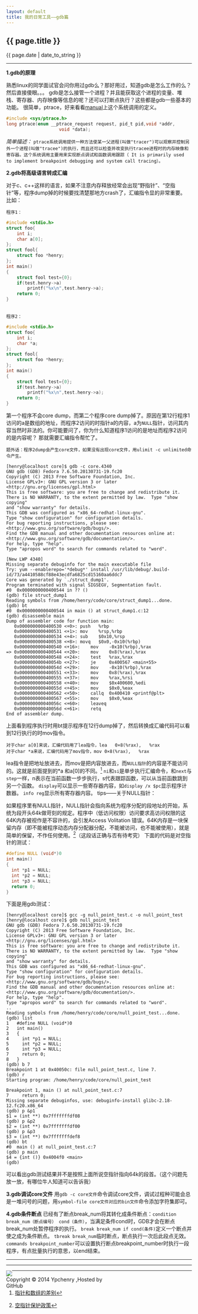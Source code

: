 ```yaml
---
layout: default
title: 我的日常工具——gdb篇
---
```

<h2>{{ page.title }}</h2>
<p>{{ page.date | date_to_string }}</p>


***
**1.gdb的原理**   

熟悉linux的同学面试官会问你用过gdb么？那好用过，知道gdb是怎么工作的么？然后直接傻眼。。。
gdb是怎么接管一个进程？并且能获取这个进程的变量、堆栈、寄存器、内存映像等信息的呢？还可以打断点执行？这些都是gdb一些基本的功能。
很简单，ptrace，好来看看[manual][1]上这个系统调用的定义。
```c
#include <sys/ptrace.h>
long ptrace(enum __ptrace_request request, pid_t pid,void *addr, 
                    void *data);
```
*简单描述：*
`ptrace系统调用提供一种方法使某一父进程(叫做"tracer")可以观察并控制另外一个进程(叫做"tracee")的执行，而且还可以检查并改变执行tracee进程时的内存映像和寄存器。这个系统调用主要用来实现断点调试和函数调用跟踪（ It is primarily used to implement breakpoint debugging and system call tracing）。`

**2.gdb将高级语言转成汇编**  

对于c、c++这样的语言，如果不注意内存释放经常会出现“野指针”、“空指针”等，程序dump掉的时候要找清楚那地方crash了，汇编指令显的非常重要。
比如：  

 `程序1：`
```c
#include <stdio.h>
struct foo{
    int i;
    char a[0];
};
struct fool{
    struct foo *henry;
};
int main()
{
    struct fool test={0};
    if(test.henry->a)
        printf("%x\n",test.henry->a);
    return 0;
}
    
```
`程序2：`
```c
#include <stdio.h>
struct foo{
    int i;
    char *a;
};
struct fool{
    struct foo *henry;
};
int main()
{
    struct fool test={0};
    if(test.henry->a)
        printf("%x\n",test.henry->a);
    return 0;
}
```
第一个程序不会core dump，而第二个程序core dump掉了。原因在第12行程序1访问的a是数组的地址，而程序2访问的时指针a的内容，a为`NULL`指针，访问其内容当然时非法的。你可能要问了，你为什么知道程序1访问的是地址而程序2访问的是内容呢？
那就需要汇编指令帮忙了。

    题外话：程序2dump会产生core文件，如果没有出现core文件，用ulimit -c unlimited命令产生。
```gdb
[henry@localhost core]$ gdb -c core.4340 
GNU gdb (GDB) Fedora 7.6.50.20130731-19.fc20
Copyright (C) 2013 Free Software Foundation, Inc.
License GPLv3+: GNU GPL version 3 or later <http://gnu.org/licenses/gpl.html>
This is free software: you are free to change and redistribute it.
There is NO WARRANTY, to the extent permitted by law.  Type "show copying"
and "show warranty" for details.
This GDB was configured as "x86_64-redhat-linux-gnu".
Type "show configuration" for configuration details.
For bug reporting instructions, please see:
<http://www.gnu.org/software/gdb/bugs/>.
Find the GDB manual and other documentation resources online at:
<http://www.gnu.org/software/gdb/documentation/>.
For help, type "help".
Type "apropos word" to search for commands related to "word".

[New LWP 4340]
Missing separate debuginfo for the main executable file
Try: yum --enablerepo='*debug*' install /usr/lib/debug/.build-id/73/a4410588cf88e43ecdfa6825cd15160aa6ddc7
Core was generated by `./struct_dump1'.
Program terminated with signal SIGSEGV, Segmentation fault.
#0  0x0000000000400544 in ?? ()
(gdb) file struct_dump1
Reading symbols from /home/henry/code/core/struct_dump1...done.
(gdb) bt
#0  0x0000000000400544 in main () at struct_dump1.c:12
(gdb) disassemble main
Dump of assembler code for function main:
   0x0000000000400530 <+0>:	push   %rbp
   0x0000000000400531 <+1>:	mov    %rsp,%rbp
   0x0000000000400534 <+4>:	sub    $0x10,%rsp
   0x0000000000400538 <+8>:	movq   $0x0,-0x10(%rbp)
   0x0000000000400540 <+16>:	mov    -0x10(%rbp),%rax
=> 0x0000000000400544 <+20>:	mov    0x8(%rax),%rax
   0x0000000000400548 <+24>:	test   %rax,%rax
   0x000000000040054b <+27>:	je     0x400567 <main+55>
   0x000000000040054d <+29>:	mov    -0x10(%rbp),%rax
   0x0000000000400551 <+33>:	mov    0x8(%rax),%rax
   0x0000000000400555 <+37>:	mov    %rax,%rsi
   0x0000000000400558 <+40>:	mov    $0x400600,%edi
   0x000000000040055d <+45>:	mov    $0x0,%eax
   0x0000000000400562 <+50>:	callq  0x400410 <printf@plt>
   0x0000000000400567 <+55>:	mov    $0x0,%eax
   0x000000000040056c <+60>:	leaveq 
   0x000000000040056d <+61>:	retq 
End of assembler dump.
```
上面看到程序执行时用bt提示程序在12行dump掉了，然后转换成汇编代码可以看到12行执行的时mov指令。   


    对于char a[0]来说，汇编代码用了lea指令，lea   0×8(%rax),   %rax
    对于char *a来说，汇编代码用了mov指令，mov 0×8(%rax),   %rax

lea指令是把地址放进去，而mov是把内容放进去，而`NULL指针`的内容是不能访问的。这就是前面提到的*a 和a[0]的不同。[^struct]
`ni`和`si`是单步执行汇编命令，和`next`与`step`一样，n表示在当前函数一步步执行，s代表跟踪函数，可以从当前函数跳到另一个函数。
`display`可以显示一些寄存器内容，如`display /x $pc`显示程序计数器。
`info reg`显示所有寄存器内容。
    tips——关于NULL指针：

  如果程序里有NULL指针，NULL指针会指向系统为程序分配的段地址的开始，系统为段开头64k做苛刻的规定。程序中（低访问权限）访问要求高访问权限的这64K内存被视作是不容许的，会引发Access Volitation 错误。64K内存是一块保留内存（即不能被程序动态内存分配器分配，不能被访问，也不能被使用），就是简单的保留，不作任何使用。[^null]（这段话正确与否有待考究）
下面的代码是对空指针的测试：
```c
#define NULL (void*)0
int main()
{
  int *p1 = NULL;
  int *p2 = NULL;
  int *p3 = NULL;
  return 0;
}
```
下面是用gdb测试：
```gdb
[henry@localhost core]$ gcc -g null_point_test.c -o null_point_test
[henry@localhost core]$ gdb null_point_test 
GNU gdb (GDB) Fedora 7.6.50.20130731-19.fc20
Copyright (C) 2013 Free Software Foundation, Inc.
License GPLv3+: GNU GPL version 3 or later <http://gnu.org/licenses/gpl.html>
This is free software: you are free to change and redistribute it.
There is NO WARRANTY, to the extent permitted by law.  Type "show copying"
and "show warranty" for details.
This GDB was configured as "x86_64-redhat-linux-gnu".
Type "show configuration" for configuration details.
For bug reporting instructions, please see:
<http://www.gnu.org/software/gdb/bugs/>.
Find the GDB manual and other documentation resources online at:
<http://www.gnu.org/software/gdb/documentation/>.
For help, type "help".
Type "apropos word" to search for commands related to "word".
..
Reading symbols from /home/henry/code/core/null_point_test...done.
(gdb) list
1	#define NULL (void*)0
2	int main()
3	{
4	  int *p1 = NULL;
5	  int *p2 = NULL;
6	  int *p3 = NULL;
7	  return 0;
8	}
(gdb) b 7
Breakpoint 1 at 0x40050c: file null_point_test.c, line 7.
(gdb) r
Starting program: /home/henry/code/core/null_point_test 

Breakpoint 1, main () at null_point_test.c:7
7	  return 0;
Missing separate debuginfos, use: debuginfo-install glibc-2.18-12.fc20.x86_64
(gdb) p &p1
$1 = (int **) 0x7fffffffdf08
(gdb) p &p2
$2 = (int **) 0x7fffffffdf00
(gdb) p &p3
$3 = (int **) 0x7fffffffdef8
(gdb) bt
#0  main () at null_point_test.c:7
(gdb) p main
$4 = {int ()} 0x4004f0 <main>
(gdb) 
```
可以看出gdb测试结果并不是按照上面所说空指针指向64k的段首。（这个问题先放一放，有哪位牛人知道可以告诉我）

**3.gdb调试core文件**
用`gdb -c core文件`命令调试core文件，调试过程种可能会总是一堆问号的问题，用`symbol-file core文件对应的bin文件`命令添加字符集即可。

**4.gdb条件断点**
已经有了断点break_num将其转化成条件断点：`condition break_num（断点编号） cond（条件）`，当满足条件cond时，GDB才会在断点break_num处暂停程序的执行。
`break break_num if cond(条件)`定义一个断点并使之成为条件断点。
`tbreak break_num`临时断点，断点执行一次后此段点无效。
`commands breakpoint_number`可以设置执行断点breakpoint_number时执行一段程序，有点批量执行的意思，以end结束。


[^struct]:[指针和数组的差别][1]

[^null]:[空指针保护政策][2]

---


[1]:http://man7.org/linux/man-pages/man2/ptrace.2.html
[2]:http://coolshell.cn/articles/11377.html
[3]:http://www.cnblogs.com/fly1988happy/archive/2012/04/16/2452021.html

[1]:http://man7.org/linux/man-pages/man2/ptrace.2.html
[2]:http://coolshell.cn/articles/11377.html
[3]:http://www.cnblogs.com/fly1988happy/archive/2012/04/16/2452021.html






<!-- UY BEGIN -->
<div>
<div id="uyan_frame"></div>
<script type="text/javascript" src="http://v2.uyan.cc/code/uyan.js"></script>
<!-- UY END -->
</div>
<hr/>
<div style="margin-left:0px;margin-right:0px">
<div style="float:left"><a href="http://www.danasoft.com"><img src="http://www.danasoft.com/vipersig.jpg" border="0"></a></div>
<div style="float:right;margin-right:200px">Copyright &copy; 2014 Ypchenry ,Hosted by <a href="https://github.com" style="text-decoration:none">GitHub</a></div>
</div>
